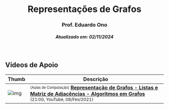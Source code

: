 <h1 align="center">Representações de Grafos</h1>
<h3 align="center">Prof. Eduardo Ono</h3>
<h5 align="center">Atualizado em: 02/11/2024</h5>

&nbsp;

## Vídeos de Apoio

| Thumb | Descrição |
| --- | --- |
| ![img](https://img.youtube.com/vi/WItzhg5thjY/default.jpg) | <sup><sub>[Aulas de Computação]</sub></sup> [__Representação de Grafos - Listas e Matriz de Adjacências - Algoritmos em Grafos__](https://www.youtube.com/watch?v=WItzhg5thjY)<br><sub>(21:00, YouTube, 08/Fev/2021)</sub> |

&nbsp;
